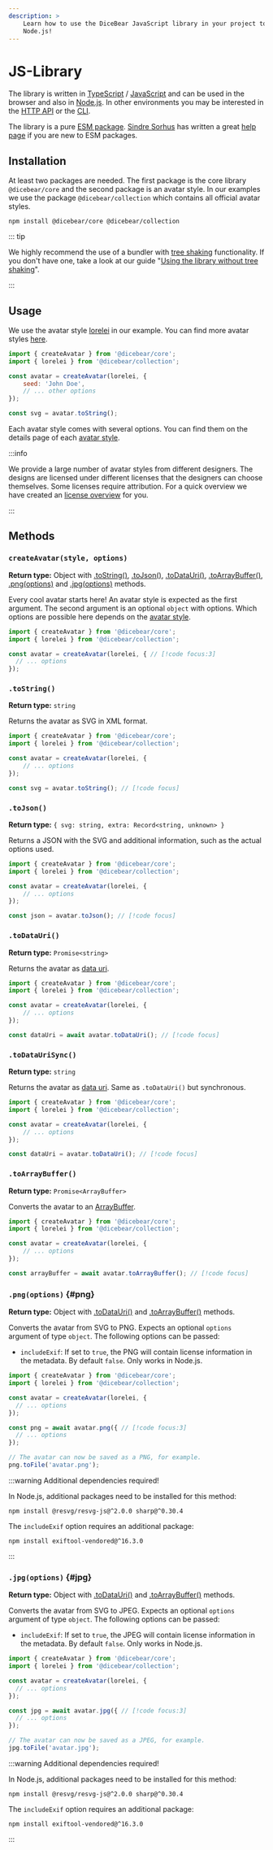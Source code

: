 ```yaml
---
description: >
    Learn how to use the DiceBear JavaScript library in your project to create avatars. Works in the browser and in
    Node.js!
---
```


# JS-Library

The library is written in [TypeScript](https://www.typescriptlang.org/) /
[JavaScript](https://developer.mozilla.org/en-US/Web/JavaScript) and can be used in the browser and also in
[Node.js](https://nodejs.org/en/). In other environments you may be interested in the [HTTP API](/how-to-use/http-api/)
or the [CLI](/how-to-use/cli/).

The library is a pure [ESM package](https://developer.mozilla.org/en-US/Web/JavaScript/Guide/Modules).
[Sindre Sorhus](https://github.com/sindresorhus) has written a great
[help page](https://gist.github.com/sindresorhus/a39789f98801d908bbc7ff3ecc99d99c) if you are new to ESM packages.

## Installation

At least two packages are needed. The first package is the core library `@dicebear/core` and the second package is an
avatar style. In our examples we use the package `@dicebear/collection` which contains all official avatar styles.

```
npm install @dicebear/core @dicebear/collection
```

::: tip

We highly recommend the use of a bundler with
[tree shaking](https://developer.mozilla.org/en-US/docs/Glossary/Tree_shaking) functionality. If you don't have one,
take a look at our guide "[Using the library without tree shaking](/guides/use-the-library-without-tree-shaking/)".

:::

## Usage

We use the avatar style [lorelei](/styles/lorelei/) in our example. You can find more avatar styles [here](/styles/).

```js
import { createAvatar } from '@dicebear/core';
import { lorelei } from '@dicebear/collection';

const avatar = createAvatar(lorelei, {
    seed: 'John Doe',
    // ... other options
});

const svg = avatar.toString();
```

Each avatar style comes with several options. You can find them on the details page of each [avatar style](/styles/).

:::info

We provide a large number of avatar styles from different designers. The designs are licensed under different licenses
that the designers can choose themselves. Some licenses require attribution. For a quick overview we have created an
[license overview](/licenses/) for you.

:::

## Methods

### `createAvatar(style, options)`

**Return type:** Object with [.toString()](#tostring), [.toJson()](#tojson), [.toDataUri()](#todatauri),
[.toArrayBuffer()](#toarraybuffer), [.png(options)](#png) and [.jpg(options)](#jpg) methods.

Every cool avatar starts here! An avatar style is expected as the first argument. The second argument is an optional
`object` with options. Which options are possible here depends on the [avatar style](/styles/).

<!-- prettier-ignore -->
```js
import { createAvatar } from '@dicebear/core';
import { lorelei } from '@dicebear/collection';

const avatar = createAvatar(lorelei, { // [!code focus:3]
  // ... options
});
```

### `.toString()`

**Return type:** `string`

Returns the avatar as SVG in XML format.

```js
import { createAvatar } from '@dicebear/core';
import { lorelei } from '@dicebear/collection';

const avatar = createAvatar(lorelei, {
    // ... options
});

const svg = avatar.toString(); // [!code focus]
```

### `.toJson()`

**Return type:** `{ svg: string, extra: Record<string, unknown> }`

Returns a JSON with the SVG and additional information, such as the actual options used.

```js
import { createAvatar } from '@dicebear/core';
import { lorelei } from '@dicebear/collection';

const avatar = createAvatar(lorelei, {
    // ... options
});

const json = avatar.toJson(); // [!code focus]
```

### `.toDataUri()`

**Return type:** `Promise<string>`

Returns the avatar as [data uri](https://en.wikipedia.org/wiki/Data_URI_scheme).

```js
import { createAvatar } from '@dicebear/core';
import { lorelei } from '@dicebear/collection';

const avatar = createAvatar(lorelei, {
    // ... options
});

const dataUri = await avatar.toDataUri(); // [!code focus]
```

### `.toDataUriSync()`

**Return type:** `string`

Returns the avatar as [data uri](https://en.wikipedia.org/wiki/Data_URI_scheme). Same as `.toDataUri()` but synchronous.

```js
import { createAvatar } from '@dicebear/core';
import { lorelei } from '@dicebear/collection';

const avatar = createAvatar(lorelei, {
    // ... options
});

const dataUri = avatar.toDataUri(); // [!code focus]
```

### `.toArrayBuffer()`

**Return type:** `Promise<ArrayBuffer>`

Converts the avatar to an
[ArrayBuffer](https://developer.mozilla.org/en-US/Web/JavaScript/Reference/Global_Objects/ArrayBuffer).

```js
import { createAvatar } from '@dicebear/core';
import { lorelei } from '@dicebear/collection';

const avatar = createAvatar(lorelei, {
    // ... options
});

const arrayBuffer = await avatar.toArrayBuffer(); // [!code focus]
```

### `.png(options)` {#png}

**Return type:** Object with [.toDataUri()](#todatauri) and [.toArrayBuffer()](#toarraybuffer) methods.

Converts the avatar from SVG to PNG. Expects an optional `options` argument of type `object`. The following options can
be passed:

-   `includeExif`: If set to `true`, the PNG will contain license information in the metadata. By default `false`. Only
    works in Node.js.

<!-- prettier-ignore -->
```js
import { createAvatar } from '@dicebear/core';
import { lorelei } from '@dicebear/collection';

const avatar = createAvatar(lorelei, {
  // ... options
});

const png = await avatar.png({ // [!code focus:3]
  // ... options
});

// The avatar can now be saved as a PNG, for example.
png.toFile('avatar.png');
```

:::warning Additional dependencies required!

In Node.js, additional packages need to be installed for this method:

```
npm install @resvg/resvg-js@^2.0.0 sharp@^0.30.4
```

The `includeExif` option requires an additional package:

```
npm install exiftool-vendored@^16.3.0
```

:::

### `.jpg(options)` {#jpg}

**Return type:** Object with [.toDataUri()](#todatauri) and [.toArrayBuffer()](#toarraybuffer) methods.

Converts the avatar from SVG to JPEG. Expects an optional `options` argument of type `object`. The following options can
be passed:

-   `includeExif`: If set to `true`, the JPEG will contain license information in the metadata. By default `false`. Only
    works in Node.js.

<!-- prettier-ignore -->
```js
import { createAvatar } from '@dicebear/core';
import { lorelei } from '@dicebear/collection';

const avatar = createAvatar(lorelei, {
  // ... options
});

const jpg = await avatar.jpg({ // [!code focus:3]
  // ... options
});

// The avatar can now be saved as a JPEG, for example.
jpg.toFile('avatar.jpg');
```

:::warning Additional dependencies required!

In Node.js, additional packages need to be installed for this method:

```
npm install @resvg/resvg-js@^2.0.0 sharp@^0.30.4
```

The `includeExif` option requires an additional package:

```
npm install exiftool-vendored@^16.3.0
```

:::
